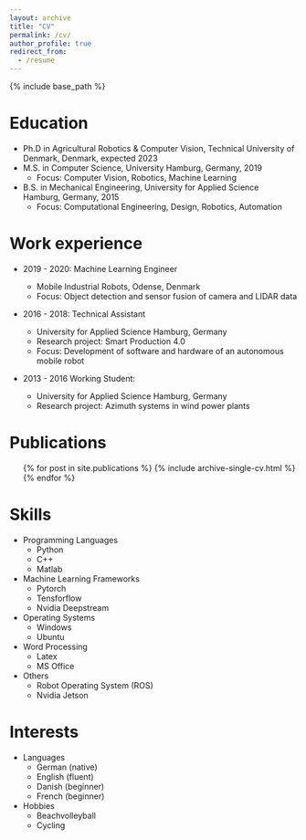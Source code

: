 ```yaml
---
layout: archive
title: "CV"
permalink: /cv/
author_profile: true
redirect_from:
  - /resume
---
```


{% include base_path %}

Education
======
* Ph.D in Agricultural Robotics & Computer Vision, Technical University of Denmark, Denmark, expected 2023
* M.S. in Computer Science, University Hamburg, Germany, 2019
  * Focus: Computer Vision, Robotics, Machine Learning
* B.S. in Mechanical Engineering, University for Applied Science Hamburg, Germany, 2015
  * Focus: Computational Engineering, Design, Robotics, Automation

Work experience
======
* 2019 - 2020: Machine Learning Engineer
  * Mobile Industrial Robots, Odense, Denmark
  * Focus: Object detection and sensor fusion of
camera and LIDAR data

* 2016 - 2018: Technical Assistant
  * University for Applied Science Hamburg, Germany
  * Research project: Smart Production 4.0
  * Focus: Development of software and hardware of an autonomous
mobile robot
  
* 2013 - 2016 Working Student:
  * University for Applied Science Hamburg, Germany
  * Research project: Azimuth systems in wind power plants

Publications
======
  <ul>{% for post in site.publications %}
    {% include archive-single-cv.html %}
  {% endfor %}</ul>


Skills
======
* Programming Languages
  * Python
  * C++
  * Matlab
* Machine Learning Frameworks
  * Pytorch
  * Tensforflow
  * Nvidia Deepstream
* Operating Systems
  * Windows
  * Ubuntu
* Word Processing
  * Latex
  * MS Office
* Others
  * Robot Operating System (ROS)
  * Nvidia Jetson
  
Interests
======
* Languages
  * German (native)
  * English (fluent)
  * Danish (beginner)
  * French (beginner)
* Hobbies
  * Beachvolleyball
  * Cycling